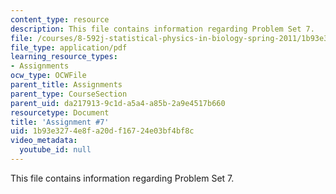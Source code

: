 ```yaml
---
content_type: resource
description: This file contains information regarding Problem Set 7.
file: /courses/8-592j-statistical-physics-in-biology-spring-2011/1b93e3274e8fa20df16724e03bf4bf8c_MIT8_592JS11_PS7.pdf
file_type: application/pdf
learning_resource_types:
- Assignments
ocw_type: OCWFile
parent_title: Assignments
parent_type: CourseSection
parent_uid: da217913-9c1d-a5a4-a85b-2a9e4517b660
resourcetype: Document
title: 'Assignment #7'
uid: 1b93e327-4e8f-a20d-f167-24e03bf4bf8c
video_metadata:
  youtube_id: null
---
```

This file contains information regarding Problem Set 7.

